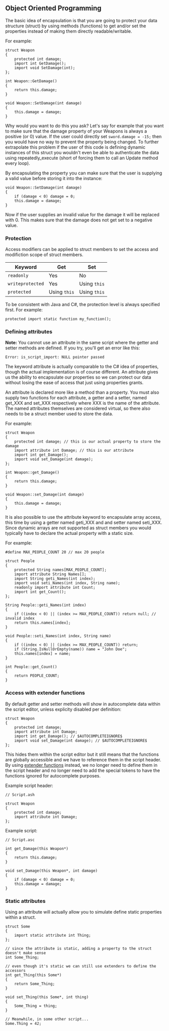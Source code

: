## Object Oriented Programming

The basic idea of encapsulation is that you are going to protect your data
structure (struct) by using methods (functions) to get and/or set the
properties instead of making them directly readable/writable.

For example:

    struct Weapon
    {
        protected int damage;
        import int GetDamage();
        import void SetDamage(int);
    };

    int Weapon::GetDamage()
    {
        return this.damage;
    }

    void Weapon::SetDamage(int damage)
    {
        this.damage = damage;
    }

Why would you want to do this you ask? Let's say for example that you want to
make sure that the damage property of your Weapons is always a positive (or 0)
value. If the user could directly set `sword.damage = -15;` then you would have
no way to prevent the property being changed. To further extrapolate this
problem if the user of this code is defining dynamic instances of this struct
you wouldn't even be able to authenticate the data using repeatedly_execute
(short of forcing them to call an Update method every loop).

By encapsulating the property you can make sure that the user is supplying a
valid value before storing it into the instance:

    void Weapon::SetDamage(int damage)
    {
        if (damage < 0) damage = 0;
        this.damage = damage;
    }

Now if the user supplies an invalid value for the damage it will be replaced
with 0. This makes sure that the damage does not get set to a negative value.

### Protection

Access modifiers can be applied to struct members to set the access and
modifiction scope of struct members.

| Keyword | Get | Set |
| --- | --- | --- |
| `readonly` | Yes | No |
| `writeprotected` | Yes | Using `this` |
| `protected` | Using `this`| Using `this` |

To be consistent with Java and C#, the protection level is always specified
first. For example:

    protected import static function my_function();

### Defining attributes

**Note:** You cannot use an attribute in the same script where the getter
and setter methods are defined. If you try, you'll get an error like this:

    Error: is_script_import: NULL pointer passed

The keyword attribute is actually comparable to the C# idea of properties,
though the actual implementation is of course different. An attribute gives us
the ability to encapsulate our properties so we can protect our data without
losing the ease of access that just using properties grants.

An attribute is declared more like a method than a property. You must also
supply two functions for each attribute, a getter and a setter, named get_XXX
and set_XXX respectively where XXX is the name of the attribute. The named
attributes themselves are considered virtual, so there also needs to be a
struct member used to store the data.

For example:

    struct Weapon
    {
        protected int damage; // this is our actual property to store the damage
        import attribute int Damage; // this is our attribute
        import int get_Damage();
        import void set_Damage(int damage);
    };

    int Weapon::get_Damage()
    {
        return this.damage;
    }

    void Weapon::set_Damage(int damage)
    {
        this.damage = damage;
    }

It is also possible to use the attribute keyword to encapsulate array access,
this time by using a getter named geti_XXX and and setter named seti_XXX. Since
dynamic arrays are not supported as struct members you would typically have to
declare the actual property with a static size.

For example:

    #define MAX_PEOPLE_COUNT 20 // max 20 people
 
    struct People
    {
        protected String names[MAX_PEOPLE_COUNT];
        import attribute String Names[];
        import String geti_Names(int index);
        import void seti_Names(int index, String name);
        readonly import attribute int Count;
        import int get_Count();
    };

    String People::geti_Names(int index)
    {
        if ((index < 0) || (index >= MAX_PEOPLE_COUNT)) return null; // invalid index
        return this.names[index];
    }

    void People::seti_Names(int index, String name)
    {
        if ((index < 0) || (index >= MAX_PEOPLE_COUNT)) return;
        if (String.IsNullOrEmpty(name)) name = "John Doe";
        this.names[index] = name;
    }

    int People::get_Count()
    {
        return PEOPLE_COUNT;
    }

### Access with extender functions

By default getter and setter methods will show in autocomplete data within the
script editor, unless explicity disabled per definition:

    struct Weapon
    {
        protected int damage;
        import attribute int Damage;
        import int get_Damage(); // $AUTOCOMPLETEIGNORE$
        import void set_Damage(int damage); // $AUTOCOMPLETEIGNORE$
    };

This hides them within the script editor but it still means that the functions
are globally accessible and we have to reference them in the script header. By
using [extender functions](ExtenderFunctions) instead, we no longer need to
define them in the script header and no longer need to add the special tokens
to have the functions ignored for autocomplete purposes.

Example script header:

    // Script.ash

    struct Weapon
    {
        protected int damage;
        import attribute int Damage;
    };

Example script:

    // Script.asc

    int get_Damage(this Weapon*)
    {
        return this.damage;
    }

    void set_Damage(this Weapon*, int damage)
    {
        if (damage < 0) damage = 0;
        this.damage = damage;
    }

### Static attributes

Using an attribute will actually allow you to simulate define static properties
within a struct.

    struct Some
    {
        import static attribute int Thing;
    };

    // since the attribute is static, adding a property to the struct doesn't make sense
    int Some_Thing;

    // even though it's static we can still use extenders to define the accessors
    int get_Thing(this Some*) 
    {
        return Some_Thing;
    }

    void set_Thing(this Some*, int thing)
    {
        Some_Thing = thing;
    }
    
    // Meanwhile, in some other script...
    Some.Thing = 42;
